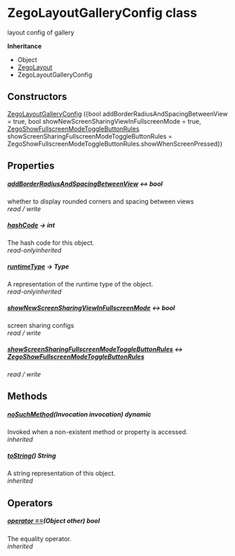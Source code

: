 


# ZegoLayoutGalleryConfig class









<p>layout config of gallery</p>



**Inheritance**

- Object
- [ZegoLayout](../zego_uikit_prebuilt_live_audio_room/ZegoLayout-class.md)
- ZegoLayoutGalleryConfig








## Constructors

[ZegoLayoutGalleryConfig](../zego_uikit_prebuilt_live_audio_room/ZegoLayoutGalleryConfig/ZegoLayoutGalleryConfig.md) ({bool addBorderRadiusAndSpacingBetweenView = true, bool showNewScreenSharingViewInFullscreenMode = true, [ZegoShowFullscreenModeToggleButtonRules](../zego_uikit_prebuilt_live_audio_room/ZegoShowFullscreenModeToggleButtonRules.md) showScreenSharingFullscreenModeToggleButtonRules = ZegoShowFullscreenModeToggleButtonRules.showWhenScreenPressed})

   


## Properties

##### [addBorderRadiusAndSpacingBetweenView](../zego_uikit_prebuilt_live_audio_room/ZegoLayoutGalleryConfig/addBorderRadiusAndSpacingBetweenView.md) &#8596; bool



whether to display rounded corners and spacing between views  
_<span class="feature">read / write</span>_



##### [hashCode](../zego_uikit_prebuilt_live_audio_room/ZegoLayout/hashCode.md) &#8594; int



The hash code for this object.  
_<span class="feature">read-only</span><span class="feature">inherited</span>_



##### [runtimeType](../zego_uikit_prebuilt_live_audio_room/ZegoLayout/runtimeType.md) &#8594; Type



A representation of the runtime type of the object.  
_<span class="feature">read-only</span><span class="feature">inherited</span>_



##### [showNewScreenSharingViewInFullscreenMode](../zego_uikit_prebuilt_live_audio_room/ZegoLayoutGalleryConfig/showNewScreenSharingViewInFullscreenMode.md) &#8596; bool



screen sharing configs  
_<span class="feature">read / write</span>_



##### [showScreenSharingFullscreenModeToggleButtonRules](../zego_uikit_prebuilt_live_audio_room/ZegoLayoutGalleryConfig/showScreenSharingFullscreenModeToggleButtonRules.md) &#8596; [ZegoShowFullscreenModeToggleButtonRules](../zego_uikit_prebuilt_live_audio_room/ZegoShowFullscreenModeToggleButtonRules.md)



  
_<span class="feature">read / write</span>_





## Methods

##### [noSuchMethod](../zego_uikit_prebuilt_live_audio_room/ZegoLayout/noSuchMethod.md)(Invocation invocation) dynamic



Invoked when a non-existent method or property is accessed.  
_<span class="feature">inherited</span>_



##### [toString](../zego_uikit_prebuilt_live_audio_room/ZegoLayout/toString.md)() String



A string representation of this object.  
_<span class="feature">inherited</span>_





## Operators

##### [operator ==](../zego_uikit_prebuilt_live_audio_room/ZegoLayout/operator_equals.md)(Object other) bool



The equality operator.  
_<span class="feature">inherited</span>_















